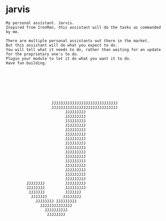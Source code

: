 # jarvis
    My personal assistant. Jarvis. 
    Inspired from IronMan, this assistant will do the tasks as commanded by me.

    There are multiple personal assistants out there in the market. 
    But this assistant will do what you expect to do.
    You will tell what it needs to do, rather than waiting for an update for the proprietary one's to do.
    Plugin your module to let it do what you want it to do.
    Have fun building.








                        JJJJJJJJJJJJJJJJJJJJJJJJJJJJJ
                        JJJJJJJJJJJJJJJJJJJJJJJJJJJJJ
                              JJJJJJJJJ
                              JJJJJJJJJ
                              JJJJJJJJJ
                              JJJJJJJJJ
                              JJJJJJJJJ
                              JJJJJJJJJ
                              JJJJJJJJJ
                              JJJJJJJJJ
                              JJJJJJJJJ
                              JJJJJJJJJ
                              JJJJJJJJJ
                              JJJJJJJJJ
                              JJJJJJJJJ
                              JJJJJJJJJ
                              JJJJJJJJJ
                              JJJJJJJJJ
             JJJJJJJJ         JJJJJJJJJ
             JJJJJJJJ         JJJJJJJJJ
              JJJJJJJ         JJJJJJJ
               JJJJJJJ       JJJJJJJJ
                 JJJJJJJJ JJJJJJJJJ
                   JJJJJJJJJJJJJJ
                     JJJJJJJJJJ
                      JJJJJJJJ